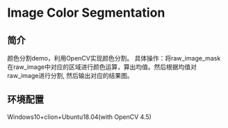# Image Color Segmentation

## 简介

颜色分割demo，利用OpenCV实现颜色分割。
具体操作：将raw_image_mask在raw_image中对应的区域进行颜色运算，算出均值。然后根据均值对raw_image进行分割, 然后输出对应的结果图。

## 环境配置

Windows10+clion+Ubuntu18.04(with OpenCV 4.5)